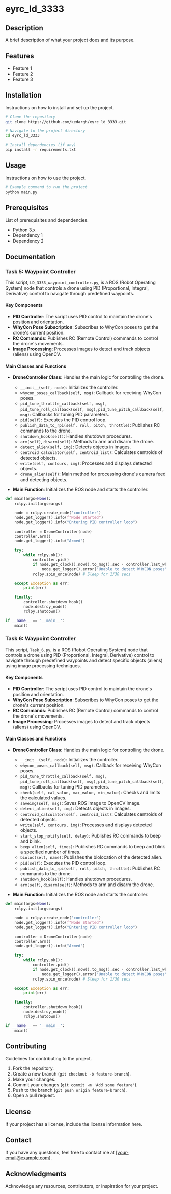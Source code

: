 # eyrc_ld_3333

## Description
A brief description of what your project does and its purpose.

## Features
- Feature 1
- Feature 2
- Feature 3

## Installation
Instructions on how to install and set up the project.

```bash
# Clone the repository
git clone https://github.com/kedargh/eyrc_ld_3333.git

# Navigate to the project directory
cd eyrc_ld_3333

# Install dependencies (if any)
pip install -r requirements.txt
```

## Usage
Instructions on how to use the project.

```bash
# Example command to run the project
python main.py
```

## Prerequisites
List of prerequisites and dependencies.

- Python 3.x
- Dependency 1
- Dependency 2

## Documentation

### Task 5: Waypoint Controller

This script, `LD_3333_waypoint_controller.py`, is a ROS (Robot Operating System) node that controls a drone using PID (Proportional, Integral, Derivative) control to navigate through predefined waypoints.

#### Key Components

- **PID Controller**: The script uses PID control to maintain the drone's position and orientation.
- **WhyCon Pose Subscription**: Subscribes to WhyCon poses to get the drone's current position.
- **RC Commands**: Publishes RC (Remote Control) commands to control the drone's movements.
- **Image Processing**: Processes images to detect and track objects (aliens) using OpenCV.

#### Main Classes and Functions

- **DroneController Class**: Handles the main logic for controlling the drone.
  - `__init__(self, node)`: Initializes the controller.
  - `whycon_poses_callback(self, msg)`: Callback for receiving WhyCon poses.
  - `pid_tune_throttle_callback(self, msg)`, `pid_tune_roll_callback(self, msg)`, `pid_tune_pitch_callback(self, msg)`: Callbacks for tuning PID parameters.
  - `pid(self)`: Executes the PID control loop.
  - `publish_data_to_rpi(self, roll, pitch, throttle)`: Publishes RC commands to the drone.
  - `shutdown_hook(self)`: Handles shutdown procedures.
  - `arm(self)`, `disarm(self)`: Methods to arm and disarm the drone.
  - `detect_alien(self, img)`: Detects objects in images.
  - `centroid_calculator(self, centroid_list)`: Calculates centroids of detected objects.
  - `write(self, contours, img)`: Processes and displays detected objects.
  - `drone_alien(self)`: Main method for processing drone's camera feed and detecting objects.

- **Main Function**: Initializes the ROS node and starts the controller.

```python
def main(args=None):
    rclpy.init(args=args)

    node = rclpy.create_node('controller')
    node.get_logger().info(f"Node Started")
    node.get_logger().info("Entering PID controller loop")

    controller = DroneController(node)
    controller.arm()
    node.get_logger().info("Armed")

    try:
        while rclpy.ok():
            controller.pid()
            if node.get_clock().now().to_msg().sec - controller.last_whycon_pose_received_at > 1:
                node.get_logger().error("Unable to detect WHYCON poses")
            rclpy.spin_once(node) # Sleep for 1/30 secs        

    except Exception as err:
        print(err)

    finally:
        controller.shutdown_hook()
        node.destroy_node()
        rclpy.shutdown()

if __name__ == '__main__':
    main()
```

### Task 6: Waypoint Controller

This script, `Task_6.py`, is a ROS (Robot Operating System) node that controls a drone using PID (Proportional, Integral, Derivative) control to navigate through predefined waypoints and detect specific objects (aliens) using image processing techniques.

#### Key Components

- **PID Controller**: The script uses PID control to maintain the drone's position and orientation.
- **WhyCon Pose Subscription**: Subscribes to WhyCon poses to get the drone's current position.
- **RC Commands**: Publishes RC (Remote Control) commands to control the drone's movements.
- **Image Processing**: Processes images to detect and track objects (aliens) using OpenCV.

#### Main Classes and Functions

- **DroneController Class**: Handles the main logic for controlling the drone.
  - `__init__(self, node)`: Initializes the controller.
  - `whycon_poses_callback(self, msg)`: Callback for receiving WhyCon poses.
  - `pid_tune_throttle_callback(self, msg)`, `pid_tune_roll_callback(self, msg)`, `pid_tune_pitch_callback(self, msg)`: Callbacks for tuning PID parameters.
  - `check(self, cal_value, max_value, min_value)`: Checks and limits the calculated values.
  - `saveimg(self, msg)`: Saves ROS image to OpenCV image.
  - `detect_alien(self, img)`: Detects objects in images.
  - `centroid_calculator(self, centroid_list)`: Calculates centroids of detected objects.
  - `write(self, contours, img)`: Processes and displays detected objects.
  - `start_stop_notify(self, delay)`: Publishes RC commands to beep and blink.
  - `beep_alien(self, times)`: Publishes RC commands to beep and blink a specified number of times.
  - `bioloc(self, name)`: Publishes the biolocation of the detected alien.
  - `pid(self)`: Executes the PID control loop.
  - `publish_data_to_rpi(self, roll, pitch, throttle)`: Publishes RC commands to the drone.
  - `shutdown_hook(self)`: Handles shutdown procedures.
  - `arm(self)`, `disarm(self)`: Methods to arm and disarm the drone.

- **Main Function**: Initializes the ROS node and starts the controller.

```python
def main(args=None):
    rclpy.init(args=args)

    node = rclpy.create_node('controller')
    node.get_logger().info(f"Node Started")
    node.get_logger().info("Entering PID controller loop")

    controller = DroneController(node)
    controller.arm()
    node.get_logger().info("Armed")

    try:
        while rclpy.ok():
            controller.pid()
            if node.get_clock().now().to_msg().sec - controller.last_whycon_pose_received_at > 1:
                node.get_logger().error("Unable to detect WHYCON poses")
            rclpy.spin_once(node) # Sleep for 1/30 secs        

    except Exception as err:
        print(err)

    finally:
        controller.shutdown_hook()
        node.destroy_node()
        rclpy.shutdown()

if __name__ == '__main__':
    main()
```

## Contributing
Guidelines for contributing to the project.

1. Fork the repository.
2. Create a new branch (`git checkout -b feature-branch`).
3. Make your changes.
4. Commit your changes (`git commit -m 'Add some feature'`).
5. Push to the branch (`git push origin feature-branch`).
6. Open a pull request.

## License
If your project has a license, include the license information here.

## Contact
If you have any questions, feel free to contact me at [your-email@example.com].

## Acknowledgments
Acknowledge any resources, contributors, or inspiration for your project.

